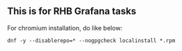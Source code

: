 ## This is for RHB Grafana tasks

For chromium installation, do like below:
```
dnf -y --disablerepo=* --nogpgcheck localinstall *.rpm
```
